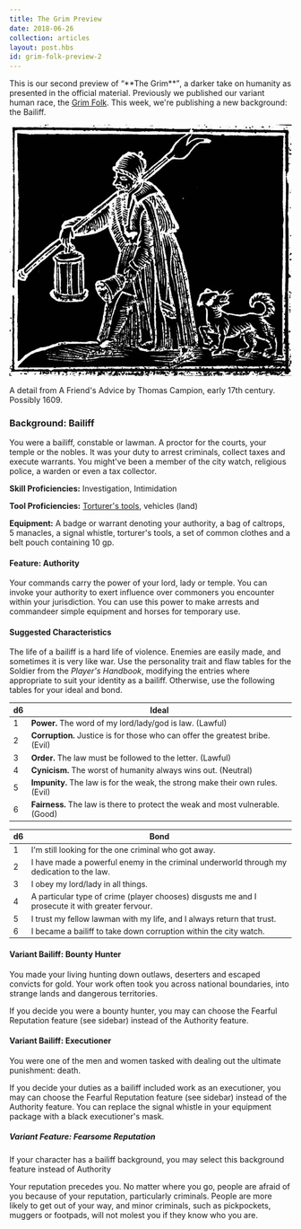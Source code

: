 ```yaml
---
title: The Grim Preview
date: 2018-06-26
collection: articles
layout: post.hbs
id: grim-folk-preview-2
---
```

<p>This is our second preview of <q>**The Grim**</q>, a darker take on humanity as presented in the official material. Previously we published our variant human race, the <a href="grim-folk.html">Grim Folk</a>. This week, we're publishing a new background: the Bailiff.</p>

<div class="illustration" id="bailiff-illustration">
  <img src="images/bailiff.jpg" alt="Bailiff Illustration">
  <p class="caption">A detail from A Friend's Advice by Thomas Campion, early 17th century. Possibly 1609. </p>
</div>

<h3 id="bailiff">Background: Bailiff</h3>

<p>You were a bailiff, constable or lawman. A proctor for the courts, your temple or the nobles. It was your duty to arrest criminals, collect taxes and execute warrants. You might've been a member of the city watch, religious police, a warden or even a tax collector.</p>

<p><strong>Skill Proficiencies:</strong> Investigation, Intimidation</p>

<p><strong>Tool Proficiencies:</strong> <a href="torture.html">Torturer's tools</a>, vehicles (land)</p>

<p><strong>Equipment:</strong> A badge or warrant denoting your authority, a bag of caltrops, 5 manacles, a signal whistle, torturer's tools, a set of common clothes and a belt pouch containing 10 gp.</p>

<h4 id="bailiff-authority">Feature: Authority</h4>

<p>Your commands carry the power of your lord, lady or temple. You can invoke your authority to exert influence over commoners you encounter within your jurisdiction. You can use this power to make arrests and commandeer simple equipment and horses for temporary use.</p>

<h4>Suggested Characteristics</h4>

<p>The life of a bailiff is a hard life of violence. Enemies are easily made, and sometimes it is very like war. Use the personality trait and flaw tables for the Soldier from the <em>Player's Handbook</em>, modifying the entries where appropriate to suit your identity as a bailiff. Otherwise, use the following tables for your ideal and bond.</p>

<table>
  <thead>
    <tr>
      <th class="number">d6</th>
      <th>Ideal</th>
    </tr>
  </thead>
  <tbody>
    <tr>
      <td class="number">1</td>
      <td><strong>Power.</strong> The word of my lord/lady/god is law. (Lawful)</td>
    </tr>
    <tr>
      <td class="number">2</td>
      <td><strong>Corruption.</strong> Justice is for those who can offer the greatest bribe. (Evil)</td>
    </tr>
    <tr>
      <td class="number">3</td>
      <td><strong>Order.</strong> The law must be followed to the letter. (Lawful)</td>
    </tr>
    <tr>
      <td class="number">4</td>
      <td><strong>Cynicism.</strong> The worst of humanity always wins out. (Neutral)</td>
    </tr>
    <tr>
      <td class="number">5</td>
      <td><strong>Impunity.</strong> The law is for the weak, the strong make their own rules. (Evil)</td>
    </tr>
    <tr>
      <td class="number">6</td>
      <td><strong>Fairness.</strong> The law is there to protect the weak and most vulnerable. (Good)</td>
    </tr>
  </tbody>
</table>

<table>
  <thead>
    <tr>
      <th class="number">d6</th>
      <th>Bond</th>
    </tr>
  </thead>
  <tbody>
    <tr>
      <td class="number">1</td>
      <td>I'm still looking for the one criminal who got away.</td>
    </tr>
    <tr>
      <td class="number">2</td>
      <td>I have made a powerful enemy in the criminal underworld through my dedication to the law.</td>
    </tr>
    <tr>
      <td class="number">3</td>
      <td>I obey my lord/lady in all things.</td>
    </tr>
    <tr>
      <td class="number">4</td>
      <td>A particular type of crime (player chooses) disgusts me and I prosecute it with greater fervour.</td>
    </tr>
    <tr>
      <td class="number">5</td>
      <td>I trust my fellow lawman with my life, and I always return that trust.</td>
    </tr>
    <tr>
      <td class="number">6</td>
      <td>I became a bailiff to take down corruption within the city watch.</td>
    </tr>
  </tbody>
</table>

<h4 id="bounty-hunter">Variant Bailiff: Bounty Hunter</h4>

<p>You made your living hunting down outlaws, deserters and escaped convicts for gold. Your work often took you across national boundaries, into strange lands and dangerous territories.</p>

<p>If you decide you were a bounty hunter, you may can choose the Fearful Reputation feature (see sidebar) instead of the Authority feature.</p>

<h4 id="executioner">Variant Bailiff: Executioner</h4>

<p>You were one of the men and women tasked with dealing out the ultimate punishment: death.</p>

<p>If you decide your duties as a bailiff included work as an executioner, you may can choose the Fearful Reputation feature (see sidebar) instead of the Authority feature. You can replace the signal whistle in your equipment package with a black executioner's mask.</p>

<aside class="aside">
  <h5>Variant Feature: Fearsome Reputation</h5>

  <p>If your character has a bailiff background, you may select this background feature instead of Authority</p>

  <p>Your reputation precedes you. No matter where you go, people are afraid of you because of your reputation, particularly criminals. People are more likely to get out of your way, and minor criminals, such as pickpockets, muggers or footpads, will not molest you if they know who you are.</p>
</aside>
